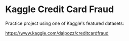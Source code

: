 # Kaggle Credit Card Fraud

Practice project using one of Kaggle's featured datasets:

https://www.kaggle.com/dalpozz/creditcardfraud
